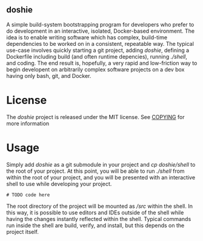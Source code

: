 doshie
------

A simple build-system bootstrapping program for developers who prefer to do
development in an interactive, isolated, Docker-based environment. The idea is
to enable writing software which has complex, build-time dependencies to be
worked on in a consistent, repeatable way. The typical use-case involves
quickly starting a git project, adding *doshie*, defining a Dockerfile
including build (and often runtime depencies), running *./shell*, and coding.
The end result is, hopefully, a very rapid and low-friction way to begin
developent on arbitrarily complex software projects on a dev box having only
bash, git, and Docker.

License
=======

The *doshie* project is released under the MIT license. See [COPYING](COPYING.md) for more
information

Usage
=====

Simply add *doshie* as a git submodule in your project and *cp doshie/shell* to
the root of your project. At this point, you will be able to run *./shell* from
within the root of your project, and you will be presented with an interactive
shell to use while developing your project.

    # TODO code here

The root directory of the project will be mounted as */src* within the shell. In
this way, it is possible to use editors and IDEs outside of the shell while
having the changes instantly reflected within the shell. Typical commands run
inside the shell are build, verify, and install, but this depends on the
project itself.
